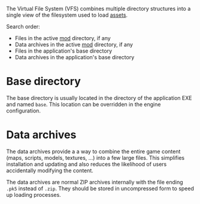 The Virtual File System (VFS) combines multiple directory structures into a single view of the filesystem used to load [assets](Asset).

Search order:
  * Files in the active [mod](Mod) directory, if any
  * Data archives in the active [mod](Mod) directory, if any
  * Files in the application's base directory
  * Data archives in the application's base directory

# Base directory #
The base directory is usually located in the directory of the application EXE and named `base`. This location can be overridden in the engine configuration.

# Data archives #
The data archives provide a a way to combine the entire game content (maps, scripts, models, textures, ...) into a few large files. This simplifies installation and updating and also reduces the likelihood of users accidentally modifying the content.

The data archives are normal ZIP archives internally with the file ending `.pk5` instead of `.zip`. They should be stored in uncompressed form to speed up loading processes.